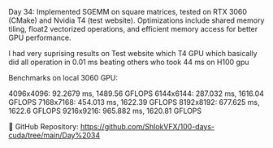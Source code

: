 Day 34:
Implemented SGEMM on square matrices, tested on RTX 3060 (CMake) and Nvidia T4 (test website). Optimizations include shared memory tiling, float2 vectorized operations, and efficient memory access for better GPU performance.

I had very suprising results on Test website which T4 GPU which basically did all operation in 0.01 ms beating others who took 44 ms on H100 gpu

Benchmarks on local 3060 GPU:

4096x4096: 92.2679 ms, 1489.56 GFLOPS
6144x6144: 287.032 ms, 1616.04 GFLOPS
7168x7168: 454.013 ms, 1622.39 GFLOPS
8192x8192: 677.625 ms, 1622.6 GFLOPS
9216x9216: 965.882 ms, 1620.81 GFLOPS

📌 GitHub Repository: 
https://github.com/ShlokVFX/100-days-cuda/tree/main/Day%2034